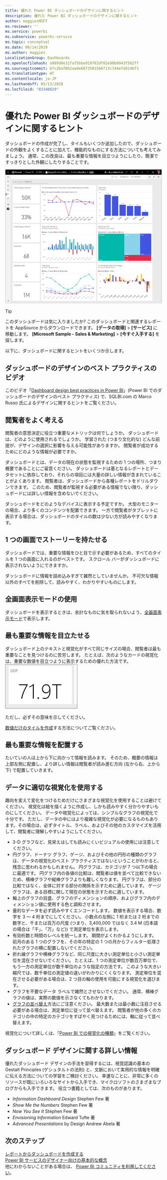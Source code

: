 ```yaml
---
title: 優れた Power BI ダッシュボードのデザインに関するヒント
description: 優れた Power BI ダッシュボードのデザインに関するヒント
author: maggiesMSFT
ms.reviewer: ''
ms.service: powerbi
ms.subservice: powerbi-service
ms.topic: conceptual
ms.date: 08/14/2019
ms.author: maggies
LocalizationGroup: Dashboards
ms.openlocfilehash: a989d0e31faf5bbe919782df82e90b0943f562ff
ms.sourcegitcommit: bfc2baf862aade6873501566f13c744efdd146f3
ms.translationtype: HT
ms.contentlocale: ja-JP
ms.lasthandoff: 05/13/2020
ms.locfileid: "83348829"
---
```

# <a name="tips-for-designing-a-great-power-bi-dashboard"></a>優れた Power BI ダッシュボードのデザインに関するヒント
ダッシュボードの作成が完了し、タイルもいくつか追加したので、ダッシュボードの外観をよくすることに加えて、機能的なものにする方法についても考えてみましょう。 通常、この改良は、最も重要な情報を目立つようにしたり、簡潔ですっきりとした外観にしたりすることです。

![マーケティングと売り上げのサンプル ダッシュボードのサンプル](media/service-dashboards-design-tips/power-bi-marketing-sample-dashboard.png)

> [!TIP]
> このダッシュボードは気に入りましたか? このダッシュボードと関連するレポートを AppSource からダウンロードできます。 **[データの取得]**  >  **[サービス]** に移動します。 **[Microsoft Sample - Sales & Marketing]**  >  **[今すぐ入手する]** を探します。

以下に、ダッシュボードに関するヒントをいくつか示します。

## <a name="dashboard-design-best-practices-video"></a>ダッシュボードのデザインのベスト プラクティスのビデオ

このビデオ「[Dashboard design best practices in Power BI](https://www.youtube.com/watch?v=-tdkUYrzrio)」(Power BI でのダッシュボードのデザインのベスト プラクティス) で、SQLBI.com の Marco Russo 氏によるデザインに関するヒントをご覧ください。

## <a name="consider-your-audience"></a>閲覧者をよく考える
閲覧者の意思決定に役立つ重要なメトリックは何でしょうか。 ダッシュボードは、どのように使用されるでしょうか。 学習された (つまり文化的な) どんな前提が、デザインの選択に影響を与える可能性がありますか。 閲覧者が成功するためにどのような情報が必要ですか。

ダッシュボードとは、データの現在の状態を監視するための 1 つの場所、つまり概要であることにご留意ください。 ダッシュボードは基となるレポートとデータセットに依存しており、それらの項目には大量の詳しい情報が含まれていることがよくあります。 閲覧者は、ダッシュボードから各種レポートをドリルダウンできます。 このため、閲覧者が監視する必要がある情報でない限り、ダッシュボードには詳しい情報を含めないでください。

ダッシュボードをどのようなデバイスに表示する予定ですか。 大型のモニターの場合、より多くのコンテンツを配置できます。 一方で閲覧者がタブレットに表示する場合は、ダッシュボードのタイルの数は少ない方が読みやすくなります。

## <a name="tell-a-story-on-one-screen"></a>1 つの画面でストーリーを持たせる
ダッシュボードでは、重要な情報をひと目で示す必要があるため、すべてのタイルを 1 つの画面に入れるのがベストです。 スクロール バーがダッシュボードに表示されないようにできますか。

ダッシュボードに情報を詰め込みすぎて雑然としていませんか。  不可欠な情報以外のすべてを削除して、読みやすく、わかりやすいものにします。

## <a name="make-use-of-full-screen-mode"></a>全画面表示モードの使用
ダッシュボードを表示するときは、余計なものに気を取られないよう、[全画面表示モード](../consumer/end-user-focus.md)で表示します。

## <a name="accent-the-most-important-information"></a>最も重要な情報を目立たせる
ダッシュボード上のテキストと視覚化がすべて同じサイズの場合、閲覧者は最も重要なことを見つけるのに苦労します。 たとえば、次のようなカードの視覚化は、重要な数値を目立つように表示するための優れた方法です。  
![カード視覚エフェクト](media/service-dashboards-design-tips/pbi_card.png)

ただし、必ずその意味を示してください。  

[数値だけのタイルを作成](../visuals/power-bi-visualization-card.md)する方法についてご覧ください。

## <a name="place-the-most-important-information"></a>最も重要な情報を配置する
たいていの人は上から下に向かって情報を読みます。 そのため、概要の情報は上部左側に配置し、より詳しい情報は閲覧者が読み進む方向 (左から右、上から下) で配置していきます。

## <a name="use-the-right-visualization-for-the-data"></a>データに適切な視覚化を使用する
趣向を変えて変化をつけるためだけにさまざまな視覚化を使用することは避けてください。  視覚化は絵を描くように作成し、しかも読みやすく分かりやすいものにしてください。  データや視覚化によっては、シンプルなグラフの視覚化で十分です。 ただし、データの中にはより複雑な視覚化が必要になるものもあります。その場合は、必ずタイトル、ラベル、およびその他のカスタマイズを活用して、閲覧者に理解しやすいようにしてください。  

* 3-D グラフなど、見栄えはしても読みにくいビジュアルの使用には注意してください。 
* 円グラフ、ドーナツ グラフ、ゲージ、およびその他の円形の種類のグラフは、データの視覚化のベスト プラクティスではないということがわかると、残念に思われるかもしれません。 円グラフは、カテゴリが 7 つ以下の場合に最適です。 円グラフ内の各値の比較は、閲覧者は値を並べて比較できないため、横棒グラフや縦棒グラフよりも難しくなります。 円グラフは、部分の比較ではなく、全体に対する部分の関係を示すために適しています。 ゲージ グラフは、ある目標に関して現在の状態を示すために適しています。
* 軸上のグラフの目盛、グラフのディメンションの順序、およびグラフ内のディメンション値に使用する色と調和させます。
* 量的なデータを必ず読みやすくエンコードします。 数値を表示する場合、数字を 3 ～ 4 桁までにしてください。 小数点の左側に 1 桁または 2 桁までの数字と、千または百万の尺度 (つまり、3,400,000 ではなく 3.4 M (日本語の場合は「千」、「万」など)) で測定単位を表示します。
* 有効桁数と時間のレベルを統一します。 期間がよくわかるようにします。 前月のある 1 つのグラフを、その年の特定の 1 つの月からフィルター処理されたグラフの横に配置しないでください。
* 折れ線グラフや横棒グラフなど、同じ尺度に大きい測定単位と小さい測定単位を混在させないでください。 たとえば、1 つの測定単位が数百万単位で、もう一方の測定単位が数千単位のような指定の方法です。 このような大きい縮尺では、数千単位の測定値の違いがわかりにくくなります。 測定単位を混在させる必要がある場合は、2 つ目の軸の使用を可能にする視覚化を選びます。
* グラフを不要なデータ ラベルで雑然とさせないでください。 通常、横棒グラフの値は、実際の数値を示さなくてもわかります。
* [グラフの並べ替え](../consumer/end-user-change-sort.md)方法にご注意ください。 最大数または最小数に注目させる必要がある場合は、測定単位に従って並べ替えます。 閲覧者が他の多くのカテゴリの中の特定のカテゴリをすばやく見つけるためには、軸に従って並べ替えます。  

視覚化について詳しくは、「[Power BI での視覚化の種類](../visuals/power-bi-visualization-types-for-reports-and-q-and-a.md)」をご覧ください。  

## <a name="learn-more-about-dashboard-design"></a>ダッシュボード デザインに関する詳しい情報
優れたダッシュボード デザインの手法を習得するには、視覚認識の基本の Gestalt Principles (ゲシュタルトの法則) と、文脈において実用的な情報を明確に伝える方法についての学習をご検討ください。 幸運なことに、非常に多くのリソースが既にいろいろなサイトから入手でき、マイクロソフトのさまざまなブログからも入手できます。 役立つ書籍としては、次のものがあります。

* *Information Dashboard Design* Stephen Few 著  
* *Show Me the Numbers* Stephen Few 著  
* *Now You See It* Stephen Few 著  
* *Envisioning Information* Edward Tufte 著  
* *Advanced Presentations* by Design Andrew Abela 著   

## <a name="next-steps"></a>次のステップ
[レポートからダッシュボードを作成する](service-dashboard-create.md)  
[Power BI サービスのデザイナー向けの基本的な概念](../fundamentals/service-basic-concepts.md)  
他にわからないことがある場合は、 [Power BI コミュニティを利用してください](https://community.powerbi.com/)。
